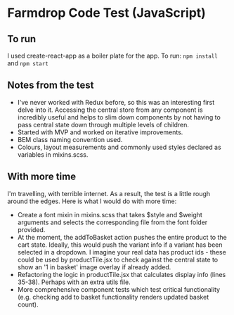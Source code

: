 # Farmdrop Code Test (JavaScript)

## To run
I used create-react-app as a boiler plate for the app.  To run:
`npm install` and `npm start`

## Notes from the test
* I've never worked with Redux before, so this was an interesting first delve into it. Accessing the central store from any component is incredibly useful and helps to slim down components by not having to pass central state down through multiple levels of children.
* Started with MVP and worked on iterative improvements.
* BEM class naming convention used.
* Colours, layout measurements and commonly used styles declared as variables in mixins.scss.

## With more time
I'm travelling, with terrible internet. As a result, the test is a little rough around the edges.  Here is what I would do with more time:

* Create a font mixin in mixins.scss that takes $style and $weight arguments and selects the corresponding file from the font folder provided.
* At the moment, the addToBasket action pushes the entire product to the cart state. Ideally, this would push the variant info if a variant has been selected in a dropdown. I imagine your real data has product ids - these could be used by productTile.jsx to check against the central state to show an '1 in basket' image overlay if already added.
* Refactoring the logic in productTile.jsx that calculates display info (lines 35-38). Perhaps with an extra utils file.
* More comprehensive component tests which test critical functionality (e.g. checking add to basket functionality renders updated basket count).
